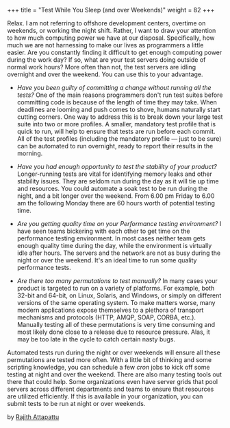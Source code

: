 +++
title = "Test While You Sleep (and over Weekends)"
weight = 82
+++

Relax. I am not referring to offshore development centers, overtime on weekends, or working the night shift. Rather, I want to draw your attention to how much computing power we have at our disposal. Specifically, how much we are not harnessing to make our lives as programmers a little easier. Are you constantly finding it difficult to get enough computing power during the work day? If so, what are your test servers doing outside of normal work hours? More often than not, the test servers are idling overnight and over the weekend. You can use this to your advantage.

- *Have you been guilty of committing a change without running all the tests?* One of the main reasons programmers don't run test suites before committing code is because of the length of time they may take. When deadlines are looming and push comes to shove, humans naturally start cutting corners. One way to address this is to break down your large test suite into two or more profiles. A smaller, mandatory test profile that is quick to run, will help to ensure that tests are run before each commit. All of the test profiles (including the mandatory profile — just to be sure) can be automated to run overnight, ready to report their results in the morning.

- *Have you had enough opportunity to test the stability of your product?* Longer-running tests are vital for identifying memory leaks and other stability issues. They are seldom run during the day as it will tie up time and resources. You could automate a soak test to be run during the night, and a bit longer over the weekend. From 6.00 pm Friday to 6.00 am the following Monday there are 60 hours worth of potential testing time.

- *Are you getting quality time on your Performance testing environment?* I have seen teams bickering with each other to get time on the performance testing environment. In most cases neither team gets enough quality time during the day, while the environment is virtually idle after hours. The servers and the network are not as busy during the night or over the weekend. It's an ideal time to run some quality performance tests.

- *Are there too many permutations to test manually?* In many cases your product is targeted to run on a variety of platforms. For example, both 32-bit and 64-bit, on Linux, Solaris, and Windows, or simply on different versions of the same operating system. To make matters worse, many modern applications expose themselves to a plethora of transport mechanisms and protocols (HTTP, AMQP, SOAP, CORBA, etc.). Manually testing all of these permutations is very time consuming and most likely done close to a release due to resource pressure. Alas, it may be too late in the cycle to catch certain nasty bugs.

Automated tests run during the night or over weekends will ensure all these permutations are tested more often. With a little bit of thinking and some scripting knowledge, you can schedule a few *cron* jobs to kick off some testing at night and over the weekend. There are also many testing tools out there that could help. Some organizations even have server grids that pool servers across different departments and teams to ensure that resources are utilized efficiently. If this is available in your organization, you can submit tests to be run at night or over weekends.

by [Rajith Attapattu](http://programmer.97things.oreilly.com/wiki/index.php/Rajith_Attapattu)